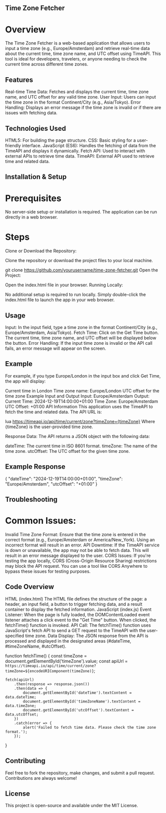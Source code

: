 
## Time Zone Fetcher

# Overview
The Time Zone Fetcher is a web-based application that allows users to input a time zone (e.g., Europe/Amsterdam) and retrieve real-time data about the current time, time zone name, and UTC offset using TimeAPI. This tool is ideal for developers, travelers, or anyone needing to check the current time across different time zones.

## Features

Real-time Time Data: Fetches and displays the current time, time zone name, and UTC offset for any valid time zone.
User Input: Users can input the time zone in the format Continent/City (e.g., Asia/Tokyo).
Error Handling: Displays an error message if the time zone is invalid or if there are issues with fetching data.

## Technologies Used
HTML5: For building the page structure.
CSS: Basic styling for a user-friendly interface.
JavaScript (ES6): Handles the fetching of data from the TimeAPI and displays it dynamically.
Fetch API: Used to interact with external APIs to retrieve time data.
TimeAPI: External API used to retrieve time and related data.

## Installation & Setup
# Prerequisites
No server-side setup or installation is required. The application can be run directly in a web browser.

# Steps
Clone or Download the Repository:

Clone the repository or download the project files to your local machine.

git clone https://github.com/yourusername/time-zone-fetcher.git
Open the Project:

Open the index.html file in your browser.
Running Locally:

No additional setup is required to run locally. Simply double-click the index.html file to launch the app in your web browser.

## Usage

Input: In the input field, type a time zone in the format Continent/City (e.g., Europe/Amsterdam, Asia/Tokyo).
Fetch Time: Click on the Get Time button. The current time, time zone name, and UTC offset will be displayed below the button.
Error Handling: If the input time zone is invalid or the API call fails, an error message will appear on the screen.

## Example
For example, if you type Europe/London in the input box and click Get Time, the app will display:

Current time in London
Time zone name: Europe/London
UTC offset for the time zone
Example Input and Output
Input: Europe/Amsterdam
Output:
Current Time: 2024-12-19T14:00:00+01:00
Time Zone: Europe/Amsterdam
UTC Offset: +01:00
API Information
This application uses the TimeAPI to fetch the time and related data. The API URL is:

lua
https://timeapi.io/api/time/current/zone?timeZone={timeZone}
Where {timeZone} is the user-provided time zone.

Response Data: The API returns a JSON object with the following data:

dateTime: The current time in ISO 8601 format.
timeZone: The name of the time zone.
utcOffset: The UTC offset for the given time zone.

## Example Response


{
  "dateTime": "2024-12-19T14:00:00+01:00",
  "timeZone": "Europe/Amsterdam",
  "utcOffset": "+01:00"
}
## Troubleshooting
# Common Issues:
Invalid Time Zone Format: Ensure that the time zone is entered in the correct format (e.g., Europe/Amsterdam or America/New_York). Using an incorrect format will result in an error.
API Downtime: If the TimeAPI service is down or unavailable, the app may not be able to fetch data. This will result in an error message displayed to the user.
CORS Issues: If you're testing the app locally, CORS (Cross-Origin Resource Sharing) restrictions may block the API request. You can use a tool like CORS Anywhere to bypass these issues for testing purposes.

## Code Overview
HTML (index.html)
The HTML file defines the structure of the page: a header, an input field, a button to trigger fetching data, and a result container to display the fetched information.
JavaScript (index.js)
Event Listener: When the page is fully loaded, the DOMContentLoaded event listener attaches a click event to the "Get Time" button. When clicked, the fetchTime() function is invoked.
API Call: The fetchTime() function uses JavaScript's fetch API to send a GET request to the TimeAPI with the user-specified time zone.
Data Display: The JSON response from the API is processed and displayed in the designated areas (#dateTime, #timeZoneName, #utcOffset).

function fetchTime() {
    const timeZone = document.getElementById('timeZone').value;
    const apiUrl = `https://timeapi.io/api/time/current/zone?timeZone=${encodeURIComponent(timeZone)}`;
    
    fetch(apiUrl)
        .then(response => response.json())
        .then(data => {
            document.getElementById('dateTime').textContent = data.dateTime;
            document.getElementById('timeZoneName').textContent = data.timeZone;
            document.getElementById('utcOffset').textContent = data.utcOffset;
        })
        .catch(error => {
            alert('Failed to fetch time data. Please check the time zone format.');
        });
}
## Contributing
Feel free to fork the repository, make changes, and submit a pull request. Contributions are always welcome!

## License
This project is open-source and available under the MIT License.